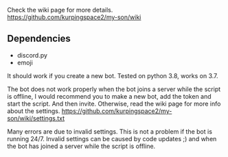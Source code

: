 Check the wiki page for more details.
https://github.com/kurpingspace2/my-son/wiki

## Dependencies
* discord.py
* emoji

It should work if you create a new bot. Tested on python 3.8, works on 3.7.

The bot does not work properly when the bot joins a server while the script is offline, I would recommend you to make a new bot, add the token and start the script. And then invite. Otherwise, read the wiki page for more info about the settings. https://github.com/kurpingspace2/my-son/wiki/settings.txt

Many errors are due to invalid settings. This is not a problem if the bot is running 24/7.
Invalid settings can be caused by code updates ;) and when the bot has joined a server while the script is offline.
